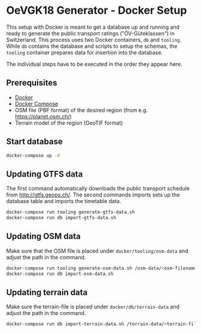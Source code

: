 # OeVGK18 Generator - Docker Setup

This setup with Docker is meant to get a database up and running and ready to generate the public transport ratings ("ÖV-Güteklassen") in Switzerland.
This process uses two Docker containers, `db` and `tooling`. While `db` contains the database and scripts to setup the schemas, the `tooling` container prepares data for insertion into the database.

The individual steps have to be executed in the order they appear here.

## Prerequisites
- [Docker](https://www.docker.com/community-edition#/download)
- [Docker Compose](https://docs.docker.com/compose/install/)
- OSM file (PBF format) of the desired region (from e.g. <https://planet.osm.ch/>)
- Terrain model of the region (GeoTIF format)

## Start database

``` bash
docker-compose up -d
```

## Updating GTFS data

The first command automatically downloads the public transport schedule from <http://gtfs.geops.ch/>. The second commands imports sets up the database table and imports the timetable data.

``` bash
docker-compose run tooling generate-gtfs-data.sh
docker-compose run db import-gtfs-data.sh
```

## Updating OSM data

Make sure that the OSM file is placed under `docker/tooling/osm-data` and adjust the path in the command.

``` bash
docker-compose run tooling generate-osm-data.sh /osm-data/<osm-filename>
docker-compose run db import-osm-data.sh
```

## Updating terrain data

Make sure the terrain-file is placed under `docker/db/terrain-data` and adjust the path in the command.

``` bash
docker-compose run db import-terrain-data.sh /terrain-data/<terrain-filename>
```